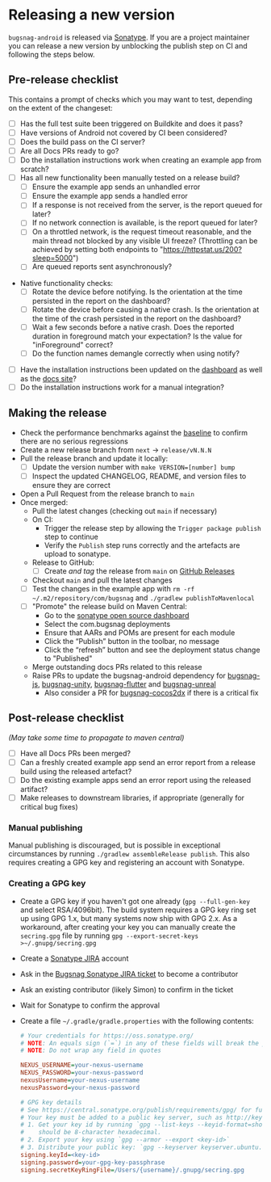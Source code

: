 # Releasing a new version

`bugsnag-android` is released via [Sonatype](https://oss.sonatype.org/). If you are a project maintainer you can release a new version by unblocking the publish step on CI and following the steps below.

## Pre-release checklist

This contains a prompt of checks which you may want to test, depending on the extent of the changeset:

- [ ] Has the full test suite been triggered on Buildkite and does it pass?
- [ ] Have versions of Android not covered by CI been considered?
- [ ] Does the build pass on the CI server?
- [ ] Are all Docs PRs ready to go?
- [ ] Do the installation instructions work when creating an example app from scratch?
- [ ] Has all new functionality been manually tested on a release build?
  - [ ] Ensure the example app sends an unhandled error
  - [ ] Ensure the example app sends a handled error
  - [ ] If a response is not received from the server, is the report queued for later?
  - [ ] If no network connection is available, is the report queued for later?
  - [ ] On a throttled network, is the request timeout reasonable, and the main thread not blocked by any visible UI freeze? (Throttling can be achieved by setting both endpoints to "https://httpstat.us/200?sleep=5000")
  - [ ] Are queued reports sent asynchronously?
- Native functionality checks:
  - [ ] Rotate the device before notifying. Is the orientation at the time
    persisted in the report on the dashboard?
  - [ ] Rotate the device before causing a native crash. Is the orientation at
    the time of the crash persisted in the report on the dashboard?
  - [ ] Wait a few seconds before a native crash. Does the reported duration in
    foreground match your expectation? Is the value for "inForeground" correct?
  - [ ] Do the function names demangle correctly when using notify?
- [ ] Have the installation instructions been updated on the [dashboard](https://github.com/bugsnag/dashboard-js/tree/master/src/components/IntegrationInstructions) as well as the [docs site](https://github.com/bugsnag/docs.bugsnag.com)?
- [ ] Do the installation instructions work for a manual integration?

## Making the release

- Check the performance benchmarks against the [baseline](BENCHMARKS.md) to confirm there are no serious regressions
- Create a new release branch from `next` -> `release/vN.N.N`
- Pull the release branch and update it locally:
  - [ ] Update the version number with `make VERSION=[number] bump`
  - [ ] Inspect the updated CHANGELOG, README, and version files to ensure they are correct
- Open a Pull Request from the release branch to `main`
- Once merged:
  - Pull the latest changes (checking out `main` if necessary)
  - On CI:
    - Trigger the release step by allowing the `Trigger package publish` step to continue
    - Verify the `Publish` step runs correctly and the artefacts are upload to sonatype.
  - Release to GitHub:
    - [ ] Create *and tag* the release from `main` on [GitHub Releases](https://github.com/bugsnag/bugsnag-android/releases)
  - Checkout `main` and pull the latest changes
  - [ ] Test the changes in the example app with `rm -rf ~/.m2/repository/com/bugsnag` and `./gradlew publishToMavenlocal`
  - [ ] "Promote" the release build on Maven Central:
    - Go to the [sonatype open source dashboard](https://central.sonatype.com/publishing/deployments)
    - Select the com.bugsnag deployments
    - Ensure that AARs and POMs are present for each module
    - Click the “Publish” button in the toolbar, no message
    - Click the “refresh” button and see the deployment status change to "Published"
  - Merge outstanding docs PRs related to this release
  - Raise PRs to update the bugsnag-android dependency for [bugsnag-js](https://github.com/bugsnag/bugsnag-js), [bugsnag-unity](https://github.com/bugsnag/bugsnag-unity), [bugsnag-flutter](https://github.com/bugsnag/bugsnag-flutter) and [bugsnag-unreal](https://github.com/bugsnag/bugsnag-unreal)
    - Also consider a PR for [bugsnag-cocos2dx](https://github.com/bugsnag/bugsnag-cocos2dx) if there is a critical fix

## Post-release checklist

_(May take some time to propagate to maven central)_

- [ ] Have all Docs PRs been merged?
- [ ] Can a freshly created example app send an error report from a release build using the released artefact?
- [ ] Do the existing example apps send an error report using the released artifact?
- [ ] Make releases to downstream libraries, if appropriate (generally for critical bug fixes)

### Manual publishing

Manual publishing is discouraged, but is possible in exceptional circumstances by running `./gradlew assembleRelease publish`. This also requires creating a GPG key and registering an account with Sonatype.

### Creating a GPG key

-   Create a GPG key if you haven't got one already (`gpg --full-gen-key` and select RSA/4096bit). The build system requires a GPG key ring set up using GPG 1.x, but many systems now ship with GPG 2.x. As a workaround, after creating your key you can manually create the `secring.gpg` file by running `gpg --export-secret-keys >~/.gnupg/secring.gpg`
-   Create a [Sonatype JIRA](https://issues.sonatype.org) account
-   Ask in the [Bugsnag Sonatype JIRA ticket](https://issues.sonatype.org/browse/OSSRH-5533) to become a contributor
-   Ask an existing contributor (likely Simon) to confirm in the ticket
-   Wait for Sonatype to confirm the approval
-   Create a file `~/.gradle/gradle.properties` with the following contents:

    ```ini
    # Your credentials for https://oss.sonatype.org/
    # NOTE: An equals sign (`=`) in any of these fields will break the parser
    # NOTE: Do not wrap any field in quotes

    NEXUS_USERNAME=your-nexus-username
    NEXUS_PASSWORD=your-nexus-password
    nexusUsername=your-nexus-username
    nexusPassword=your-nexus-password

    # GPG key details
    # See https://central.sonatype.org/publish/requirements/gpg/ for full documentation
    # Your key must be added to a public key server, such as http://keyserver.ubuntu.com:
    # 1. Get your key id by running `gpg --list-keys --keyid-format=short`. It
    #    should be 8-character hexadecimal.
    # 2. Export your key using `gpg --armor --export <key-id>`
    # 3. Distribute your public key: `gpg --keyserver keyserver.ubuntu.com --send-keys`
    signing.keyId=<key-id>
    signing.password=your-gpg-key-passphrase
    signing.secretKeyRingFile=/Users/{username}/.gnupg/secring.gpg
    ```
